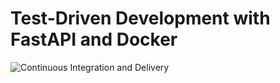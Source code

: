 # Test-Driven Development with FastAPI and Docker

![Continuous Integration and Delivery](https://github.com/cauesmelo/fastapi-tdd-docker/workflows/Continuous%20Integration%20and%20Delivery/badge.svg?branch=main)